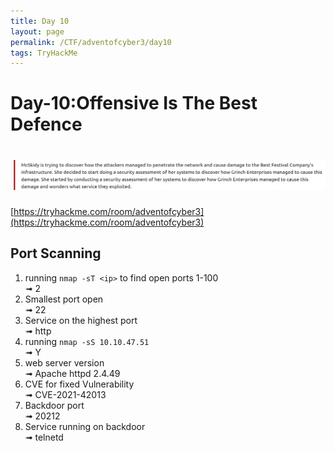 ```yaml
---
title: Day 10
layout: page
permalink: /CTF/adventofcyber3/day10
tags: TryHackMe
---
```


# Day-10:Offensive Is The Best Defence
# ![front](/images/aoc3/d10/front.png)
[https://tryhackme.com/room/adventofcyber3](https://tryhackme.com/room/adventofcyber3)


## Port Scanning
1. running `nmap -sT <ip>` to find open ports 1-100<br>
➟ 2
2. Smallest port open<br>
➟ 22
3. Service on the highest port<br>
➟ http
4. running `nmap -sS 10.10.47.51`<br>
➟ Y
5. web server version<br>
➟ Apache httpd 2.4.49
6. CVE for fixed Vulnerability<br>
➟ CVE-2021-42013
7. Backdoor port<br>
➟ 20212
8. Service running on backdoor<br>
➟ telnetd